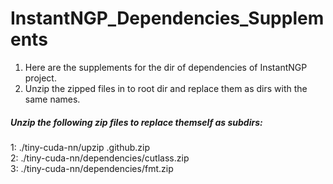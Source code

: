 # InstantNGP_Dependencies_Supplements
1. Here are the supplements for the dir of dependencies of InstantNGP project.
2. Unzip the zipped files in to root dir and replace them as dirs with the same names.

##### Unzip the following zip files to replace themself as subdirs:
1: ./tiny-cuda-nn/upzip .github.zip   
2: ./tiny-cuda-nn/dependencies/cutlass.zip   
3: ./tiny-cuda-nn/dependencies/fmt.zip   
   
